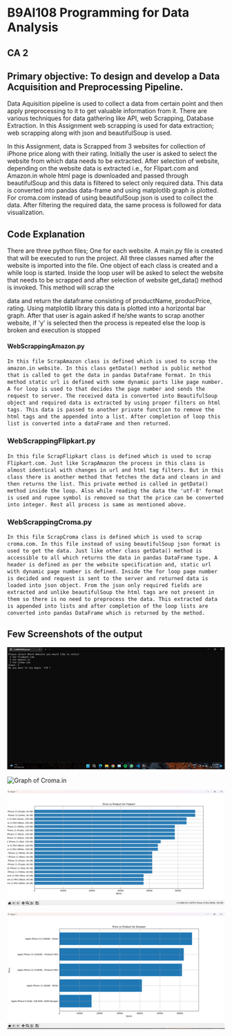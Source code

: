 # B9AI108 Programming for Data Analysis  

## CA 2  

## Primary objective: To design and develop a Data Acquisition and Preprocessing Pipeline. 

 

 

 
 

Data Aquisition pipeline is used to collect a data from certain point and then apply preprocessing to it to get valuable information from it. There are various techniques for data gathering like API, web Scrapping, Database Extraction. In this Assignment web scrapping is used for data extraction; web scrapping along with json and beautifulSoup is used.  

 
 

  

 
 

In this Assignment, data is Scrapped from 3 websites for collection of iPhone price along with their rating. Initially the user is asked to select the website from which data needs to be extracted. After selection of website, depending on the website data is extracted i.e., for Flipart.com and Amazon.in whole html page is downloaded and passed through beautifulSoup and this data is filtered to select only required data. This data is converted into pandas data-frame and using matplotlib graph is plotted. For croma.com instead of using beautifulSoup json is used to collect the data. After filtering the required data, the same process is followed for data visualization.  

 
 

## Code Explanation 

 
 

There are three python files; One for each website. A main.py file is created that will be executed to run the project. All three classes named after the website is imported into the file. One object of each class is created and a while loop is started. Inside the loop user will be asked to select the website that needs to be scrapped and after selection of website get_data() method is invoked. This method will scrap the 

data and return the dataframe consisting of productName, producPrice, rating. Using matplotlib library this data is plotted into a horizontal bar graph. After that user is again asked if he/she wants to scrap another website, if 'y' is selected then the process is repeated else the loop is broken and execution is stopped 

 
 

#### WebScrappingAmazon.py 

 
 

    In this file ScrapAmazon class is defined which is used to scrap the amazon.in website. In this class getData() method is public method that is called to get the data in pandas Dataframe format. In this method static url is defined with some dynamic parts like page number. A for loop is used to that decides the page number and sends the request to server. The received data is converted into BeautifulSoup object and required data is extracted by using proper filters on html tags. This data is passed to another private function to remove the html tags and the appended into a list. After completion of loop this list is converted into a dataFrame and then returned. 

 
 
 

### WebScrappingFlipkart.py 

 
 

    In this file ScrapFlipkart class is defined which is used to scrap Flipkart.com. Just like ScrapAmazon the process in this class is almost identical with changes in url and html tag filters. But in this class there is another method that fetches the data and cleans in and then returns the list. This private method is called in getData() method inside the loop. Also while reading the data the 'utf-8' format is used and rupee symbol is removed so that the price can be converted into integer. Rest all process is same as mentioned above. 

 
 

### WebScrappingCroma.py 

 
 

    In this file ScrapCroma class is defined which is used to scrap croma.com. In this file instead of using beautifulSoup json format is used to get the data. Just like other class getData() method is accessible to all which returns the data in pandas DataFrame type. A header is defined as per the website specification and, static url with dynamic page number is defined. Inside the for loop page number is decided and request is sent to the server and returned data is loaded into json object. From the json only required fields are extracted and unlike beautifulSoup the html tags are not present in them so there is no need to preprocess the data. This extracted data is appended into lists and after completion of the loop lists are converted into pandas DataFrame which is returned by the method. 

 


## Few Screenshots of the output

![User Interface](UI.png)



![Graph of Croma.in](Croma.png")


![Graph of Flipkart.com](Flipkart.png)


![Graph of Amazon.in](Amazon.png)
